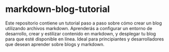 # markdown-blog-tutorial
Este repositorio contiene un tutorial paso a paso sobre cómo crear un blog utilizando archivos markdown. Aprenderás a configurar un entorno de desarrollo, crear y estilizar contenido en markdown, y desplegar tu blog para que esté disponible en línea. Ideal para principiantes y desarrolladores que desean aprender sobre blogs y markdown.
